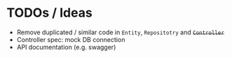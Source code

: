 # TODOs / Ideas

* Remove duplicated / similar code in `Entity`, `Repositotry` and ~~`Controller`~~
* Controller spec: mock DB connection
* API documentation (e.g. swagger)